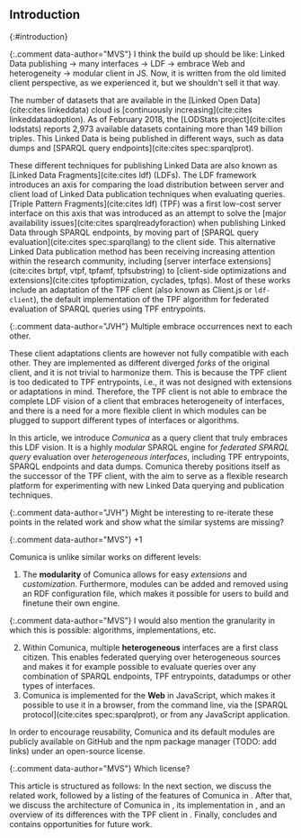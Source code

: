 ## Introduction
{:#introduction}

{:.comment data-author="MVS"}
I think the build up should be like: Linked Data publishing -> many interfaces -> LDF -> embrace Web and heterogeneity -> modular client in JS. Now, it is written from the old limited client perspective, as we experienced it, but we shouldn't sell it that way.

The number of datasets that are available in the [Linked Open Data](cite:cites linkeddata) cloud is [continuously increasing](cite:cites linkeddataadoption).
As of February 2018, the [LODStats project](cite:cites lodstats) reports 2,973 available datasets containing more than 149 billion triples.
This Linked Data is being published in different ways, such as
data dumps and [SPARQL query endpoints](cite:cites spec:sparqlprot).

These different techniques for publishing Linked Data are also known as [Linked Data Fragments](cite:cites ldf) (LDFs).
The LDF framework introduces an axis for comparing the load distribution between server and client load of Linked Data publication techniques when evaluating queries.
[Triple Pattern Fragments](cite:cites ldf) (TPF) was a first low-cost server interface on this axis
that was introduced as an attempt to solve the [major availability issues](cite:cites sparqlreadyforaction) when publishing Linked Data through SPARQL endpoints,
by moving part of [SPARQL query evaluation](cite:cites spec:sparqllang) to the client side.
This alternative Linked Data publication method has been receiving increasing attention within the research community,
including [server interface extensions](cite:cites brtpf, vtpf, tpfamf, tpfsubstring) to [client-side optimizations and extensions](cite:cites tpfoptimization, cyclades, tpfqs).
Most of these works include an adaptation of the TPF client (also known as Client.js or `ldf-client`), the default implementation of
the TPF algorithm for federated evaluation of SPARQL queries using TPF entrypoints.

{:.comment data-author="JVH"}
Multiple embrace occurrences next to each other.

These client adaptations clients are however not fully compatible with each other.
They are implemented as different diverged _forks_ of the original client,
and it is not trivial to harmonize them.
This is because the TPF client is too dedicated to TPF entrypoints,
i.e., it was not designed with extensions or adaptations in mind.
Therefore, the TPF client is not able to embrace the complete LDF vision of a client that embraces heterogeneity of interfaces,
and there is a need for a more flexible client in which modules can be plugged to support different types of interfaces or algorithms.

In this article, we introduce _Comunica_ as a query client that truly embraces this LDF vision.
It is a highly _modular_ SPARQL engine for _federated_ _SPARQL query_ evaluation over _heterogeneous interfaces_,
including TPF entrypoints, SPARQL endpoints and data dumps.
Comunica thereby positions itself as the successor of the TPF client,
with the aim to serve as a flexible research platform for experimenting with new Linked Data querying and publication techniques.

{:.comment data-author="JVH"}
Might be interesting to re-iterate these points in the related work
and show what the similar systems are missing?

{:.comment data-author="MVS"}
+1

Comunica is unlike similar works on different levels:

1. The **modularity** of Comunica allows for easy _extensions_ and _customization_. Furthermore, modules can be added and removed using an RDF configuration file, which makes it possible for users to build and finetune their own engine.

{:.comment data-author="MVS"}
I would also mention the granularity in which this is possible: algorithms, implementations, etc.

2. Within Comunica, multiple **heterogeneous** interfaces are a first class citizen. This enables federated querying over heterogeneous sources and makes it for example possible to evaluate queries over any combination of SPARQL endpoints, TPF entrypoints, datadumps or other types of interfaces.
3. Comunica is implemented for the **Web** in JavaScript, which makes it possible to use it in a browser, from the command line, via the [SPARQL protocol](cite:cites spec:sparqlprot), or from any JavaScript application.

In order to encourage reusability, Comunica and its default modules are publicly available
on GitHub and the npm package manager (TODO: add links) under an open-source license.

{:.comment data-author="MVS"}
Which license?

This article is structured as follows:
In the next section, we discuss the related work, followed by a listing of the features of Comunica in [](#features).
After that, we discuss the architecture of Comunica in [](#architecture), its implementation in [](#implementation),
and an overview of its differences with the TPF client in [](#comparison-tpf-client).
Finally, [](#conclusions) concludes and contains opportunities for future work.
